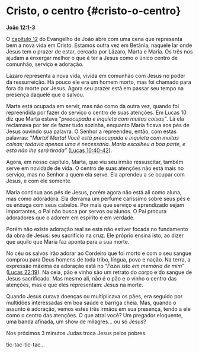 # Cristo, o centro {#cristo-o-centro}

[**João 12:1-3**](http://bibliaonline.com.br/acf/jo/12/1-3)

O [capítulo 12](http://bibliaonline.com.br/acf/jo/12) do Evangelho de João abre com uma cena que representa bem a nova vida em Cristo. Estamos outra vez em Betânia, naquele lar onde Jesus tem o prazer de estar, cercado por Lázaro, Marta e Maria. Os três nos ajudam a enxergar melhor o que é ter a Jesus como o único centro de comunhão, serviço e adoração.

Lázaro representa a nova vida, vivida em comunhão com Jesus no poder da ressurreição. Há pouco ele era um homem morto, mas foi chamado para fora da morte por Jesus. Agora seu prazer está em passar seu tempo na presença daquele que o salvou.

Marta está ocupada em servir, mas não como da outra vez, quando foi repreendida por fazer do serviço o centro de suas atenções. Em Lucas 10 diz que Marta estava “_preocupada e inquieta com muitas coisas”_. Lá ela reclamava por ter de fazer tudo sozinha, enquanto Maria ficava aos pés de Jesus ouvindo sua palavra. O Senhor a repreendeu, então, com estas palavras: “_Marta! Marta! Você está preocupada e inquieta com muitas coisas; todavia apenas uma é necessária. Maria escolheu a boa parte, e esta não lhe será tirada”_ ([Lucas 10:40-42](http://bibliaonline.com.br/acf/lc/10/40-42)).

Agora, em nosso capítulo, Marta, que viu seu irmão ressuscitar, também serve em novidade de vida. O centro de suas atenções não está mais no serviço, mas no Senhor a quem ela serve. Ela aprendeu a se ocupar com Jesus, e com ele somente.

Maria continua aos pés de Jesus, porém agora não está ali como aluna, mas como adoradora. Ela derrama um perfume caríssimo sobre seus pés e os enxuga com seus cabelos. Por mais que serviço e aprendizado sejam importantes, o Pai não busca por servos ou alunos. O Pai procura adoradores que o adorem em espírito e em verdade.

Porém não existe adoração real se esta não estiver focada no fundamento da obra de Jesus: seu sacrifício na cruz. Ele próprio ensina isto, ao dizer que aquilo que Maria faz aponta para a sua morte.

No céu os salvos irão adorar ao Cordeiro que foi morto e com o seu sangue comprou para Deus homens de toda tribo, língua, povo e nação. Na terra, a expressão máxima da adoração está no “_Fazei isto em memória de mim”_ ([Lucas 22:19](http://bibliaonline.com.br/acf/lc/22/19)). Na ceia, pão e vinho são um retrato do corpo e do sangue de Jesus sacrificado. Mas mesmo ali, não é o pão e o vinho o centro das atenções, mas o que eles representam: Jesus na morte.

Quando Jesus curava doenças ou multiplicava os pães, era seguido por multidões interessadas em boa saúde e barriga cheia. Mas, quando o assunto é adoração, vemos estes três irmãos em sua presença, tendo a ele como o centro das atenções. O que atrai você? Um pregador eloquente, uma banda afinada, um show de milagres... ou só Jesus?

Nos próximos 3 minutos Judas troca Jesus pelos pobres.

tic-tac-tic-tac...